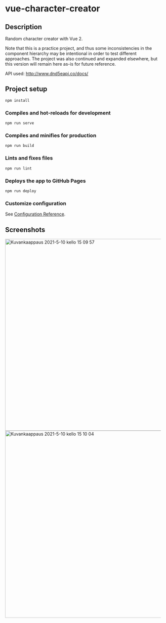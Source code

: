 # vue-character-creator

## Description

Random character creator with Vue 2.

Note that this is a practice project, and thus some inconsistencies in the component hierarchy may be intentional in order to test different approaches. The project was also continued and expanded elsewhere, but this version will remain here as-is for future reference.

API used: http://www.dnd5eapi.co/docs/

## Project setup

```
npm install
```

### Compiles and hot-reloads for development

```
npm run serve
```

### Compiles and minifies for production

```
npm run build
```

### Lints and fixes files

```
npm run lint
```

### Deploys the app to GitHub Pages

```
npm run deploy
```

### Customize configuration

See [Configuration Reference](https://cli.vuejs.org/config/).

## Screenshots

<img width="621" alt="Kuvankaappaus 2021-5-10 kello 15 09 57" src="https://user-images.githubusercontent.com/60449132/117673042-14bb1780-b1b3-11eb-8129-8e0d71cb1817.png">

<img width="606" alt="Kuvankaappaus 2021-5-10 kello 15 10 04" src="https://user-images.githubusercontent.com/60449132/117673050-171d7180-b1b3-11eb-98fe-264ac92bdaa0.png">
